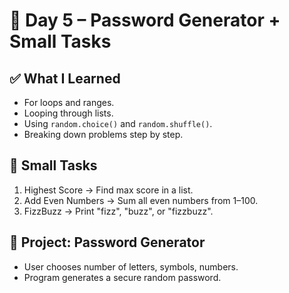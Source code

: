 # 📘 Day 5 – Password Generator + Small Tasks

## ✅ What I Learned
- For loops and ranges.
- Looping through lists.
- Using `random.choice()` and `random.shuffle()`.
- Breaking down problems step by step.

## 📝 Small Tasks
1. Highest Score → Find max score in a list.
2. Add Even Numbers → Sum all even numbers from 1–100.
3. FizzBuzz → Print "fizz", "buzz", or "fizzbuzz".

## 🎯 Project: Password Generator
- User chooses number of letters, symbols, numbers.
- Program generates a secure random password.
